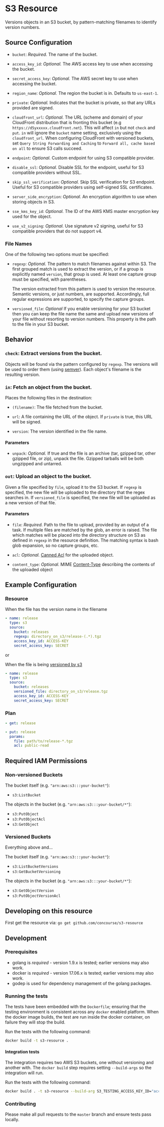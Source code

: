 # S3 Resource

Versions objects in an S3 bucket, by pattern-matching filenames to identify
version numbers.

## Source Configuration

* `bucket`: *Required.* The name of the bucket.

* `access_key_id`: *Optional.* The AWS access key to use when accessing the
  bucket.

* `secret_access_key`: *Optional.* The AWS secret key to use when accessing
  the bucket.

* `region_name`: *Optional.* The region the bucket is in. Defaults to
  `us-east-1`.

* `private`: *Optional.* Indicates that the bucket is private, so that any
  URLs provided are signed.

* `cloudfront_url`: *Optional.* The URL (scheme and domain) of your CloudFront
  distribution that is fronting this bucket (e.g
  `https://d5yxxxxx.cloudfront.net`).  This will affect `in` but not `check`
  and `put`. `in` will ignore the `bucket` name setting, exclusively using the
  `cloudfront_url`.  When configuring CloudFront with versioned buckets, set
  `Query String Forwarding and Caching` to `Forward all, cache based on all` to
  ensure S3 calls succeed.

* `endpoint`: *Optional.* Custom endpoint for using S3 compatible provider.

* `disable_ssl`: *Optional.* Disable SSL for the endpoint, useful for S3
  compatible providers without SSL.

* `skip_ssl_verification`: *Optional.* Skip SSL verification for S3 endpoint. Useful for S3 compatible providers using self-signed SSL certificates.

* `server_side_encryption`: *Optional.* An encryption algorithm to use when
  storing objects in S3.

* `sse_kms_key_id`: *Optional.* The ID of the AWS KMS master encryption key
  used for the object.

* `use_v2_signing`: *Optional.* Use signature v2 signing, useful for S3 compatible providers that do not support v4.

### File Names

One of the following two options must be specified:

* `regexp`: *Optional.* The pattern to match filenames against within S3. The first
  grouped match is used to extract the version, or if a group is explicitly
  named `version`, that group is used. At least one capture group must be
  specified, with parentheses.

  The version extracted from this pattern is used to version the resource.
  Semantic versions, or just numbers, are supported. Accordingly, full regular
  expressions are supported, to specify the capture groups.

* `versioned_file`: *Optional* If you enable versioning for your S3 bucket then
  you can keep the file name the same and upload new versions of your file
  without resorting to version numbers. This property is the path to the file
  in your S3 bucket.

## Behavior

### `check`: Extract versions from the bucket.

Objects will be found via the pattern configured by `regexp`. The versions
will be used to order them (using [semver](http://semver.org/)). Each
object's filename is the resulting version.


### `in`: Fetch an object from the bucket.

Places the following files in the destination:

* `(filename)`: The file fetched from the bucket.

* `url`: A file containing the URL of the object. If `private` is true, this
  URL will be signed.

* `version`: The version identified in the file name.

#### Parameters

* `unpack`: *Optional.* If true and the file is an archive (tar, gzipped tar, other gzipped file, or zip), unpack the file. Gzipped tarballs will be both ungzipped and untarred.


### `out`: Upload an object to the bucket.

Given a file specified by `file`, upload it to the S3 bucket. If `regexp` is
specified, the new file will be uploaded to the directory that the regex
searches in. If `versioned_file` is specified, the new file will be uploaded as
a new version of that file.

#### Parameters

* `file`: *Required.* Path to the file to upload, provided by an output of a task.
  If multiple files are matched by the glob, an error is raised. The file which
  matches will be placed into the directory structure on S3 as defined in `regexp`
  in the resource definition. The matching syntax is bash glob expansion, so
  no capture groups, etc.

* `acl`: *Optional.*  [Canned Acl](http://docs.aws.amazon.com/AmazonS3/latest/dev/acl-overview.html#canned-acl)
  for the uploaded object.
  
* `content_type`: *Optional.* MIME [Content-Type](https://www.w3.org/Protocols/rfc2616/rfc2616-sec14.html#sec14.17)
  describing the contents of the uploaded object

## Example Configuration

### Resource

When the file has the version name in the filename

``` yaml
- name: release
  type: s3
  source:
    bucket: releases
    regexp: directory_on_s3/release-(.*).tgz
    access_key_id: ACCESS-KEY
    secret_access_key: SECRET
```

or

When the file is being [versioned by s3](http://docs.aws.amazon.com/AmazonS3/latest/dev/Versioning.html)

``` yaml
- name: release
  type: s3
  source:
    bucket: releases
    versioned_file: directory_on_s3/release.tgz
    access_key_id: ACCESS-KEY
    secret_access_key: SECRET
```

### Plan

``` yaml
- get: release
```

``` yaml
- put: release
  params:
    file: path/to/release-*.tgz
    acl: public-read
```

## Required IAM Permissions

### Non-versioned Buckets

The bucket itself (e.g. `"arn:aws:s3:::your-bucket"`):
* `s3:ListBucket`

The objects in the bucket (e.g. `"arn:aws:s3:::your-bucket/*"`):
* `s3:PutObject`
* `s3:PutObjectAcl`
* `s3:GetObject`

### Versioned Buckets

Everything above and...

The bucket itself (e.g. `"arn:aws:s3:::your-bucket"`):
* `s3:ListBucketVersions`
* `s3:GetBucketVersioning`

The objects in the bucket (e.g. `"arn:aws:s3:::your-bucket/*"`):
* `s3:GetObjectVersion`
* `s3:PutObjectVersionAcl`

## Developing on this resource

First get the resource via:
`go get github.com/concourse/s3-resource`

## Development

### Prerequisites

* golang is *required* - version 1.9.x is tested; earlier versions may also
  work.
* docker is *required* - version 17.06.x is tested; earlier versions may also
  work.
* godep is used for dependency management of the golang packages.

### Running the tests

The tests have been embedded with the `Dockerfile`; ensuring that the testing
environment is consistent across any `docker` enabled platform. When the docker
image builds, the test are run inside the docker container, on failure they
will stop the build.

Run the tests with the following command:

```sh
docker build -t s3-resource .
```

#### Integration tests

The integration requires two AWS S3 buckets, one without versioning and another
with. The `docker build` step requires setting `--build-args` so the
integration will run.

Run the tests with the following command:

```sh
docker build . -t s3-resource --build-arg S3_TESTING_ACCESS_KEY_ID="access-key" --build-arg S3_TESTING_SECRET_ACCESS_KEY="some-secret" --build-arg S3_TESTING_BUCKET="bucket-non-versioned" --build-arg S3_VERSIONED_TESTING_BUCKET="bucket-versioned" --build-arg S3_TESTING_REGION="us-east-1" --build-arg S3_ENDPOINT="https://s3.amazonaws.com"
```

### Contributing

Please make all pull requests to the `master` branch and ensure tests pass
locally.
